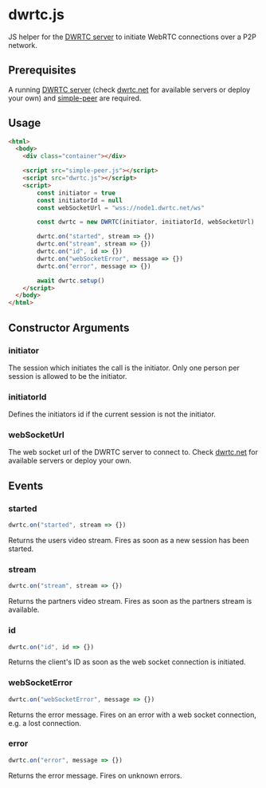 # dwrtc.js

JS helper for the [DWRTC server](https://github.com/dwrtc/dwrtc) to initiate WebRTC connections over a P2P network.

## Prerequisites

A running [DWRTC server](https://github.com/dwrtc/dwrtc) (check [dwrtc.net](https://dwrtc.net) for available servers or deploy your own) and [simple-peer](https://github.com/feross/simple-peer) are required.

## Usage

```html
<html>
  <body>
    <div class="container"></div>

    <script src="simple-peer.js"></script>
    <script src="dwrtc.js"></script>
    <script>
        const initiator = true
        const initiatorId = null
        const webSocketUrl = "wss://node1.dwrtc.net/ws"

        const dwrtc = new DWRTC(initiator, initiatorId, webSocketUrl)

        dwrtc.on("started", stream => {})
        dwrtc.on("stream", stream => {})
        dwrtc.on("id", id => {})
        dwrtc.on("webSocketError", message => {})
        dwrtc.on("error", message => {})

        await dwrtc.setup()
    </script>
  </body>
</html>
```

## Constructor Arguments

### initiator

The session which initiates the call is the initiator. Only one person per session is allowed to be the initiator.

### initiatorId

Defines the initiators id if the current session is not the initiator.

### webSocketUrl

The web socket url of the DWRTC server to connect to. Check [dwrtc.net](dwrtc.net) for available servers or deploy your own.

## Events

### started

```js
dwrtc.on("started", stream => {})
```

Returns the users video stream. Fires as soon as a new session has been started.

### stream

```js
dwrtc.on("stream", stream => {})
```

Returns the partners video stream. Fires as soon as the partners stream is available.

### id

```js
dwrtc.on("id", id => {})
```

Returns the client's ID as soon as the web socket connection is initiated.

### webSocketError

```js
dwrtc.on("webSocketError", message => {})
```

Returns the error message. Fires on an error with a web socket connection, e.g. a lost connection.

### error

```js
dwrtc.on("error", message => {})
```

Returns the error message. Fires on unknown errors.
